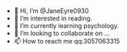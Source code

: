 - 👋 Hi, I’m @JaneEyre0930
- 👀 I’m interested in reading.
- 🌱 I’m currently learning psychology.
- 💞️ I’m looking to collaborate on ...
- 📫 How to reach me qq:3057063315

<!---
JaneEyre0930/JaneEyre0930 is a ✨ special ✨ repository because its `README.md` (this file) appears on your GitHub profile.
You can click the Preview link to take a look at your changes.
--->
